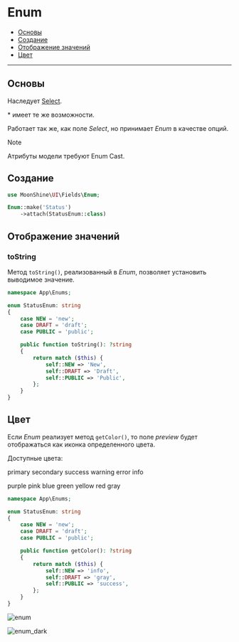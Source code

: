 # Enum

- [Основы](#basics)
- [Создание](#make)
- [Отображение значений](#displaying-values)
- [Цвет](#color)

---

<a name="basics"></a>
## Основы

Наследует [Select](#/docs/{{version}}/fields/select.md).

\* имеет те же возможности.

Работает так же, как поле *Select*, но принимает *Enum* в качестве опций.

> [!NOTE]
> Атрибуты модели требуют Enum Cast.

<a name="make"></a>
## Создание

```php
use MoonShine\UI\Fields\Enum;

Enum::make('Status')
    ->attach(StatusEnum::class)
```

<a name="displaying-values"></a>
## Отображение значений

### toString

Метод `toString()`, реализованный в *Enum*, позволяет установить выводимое значение.

```php
namespace App\Enums;

enum StatusEnum: string
{
    case NEW = 'new';
    case DRAFT = 'draft';
    case PUBLIC = 'public';

    public function toString(): ?string
    {
        return match ($this) {
            self::NEW => 'New',
            self::DRAFT => 'Draft',
            self::PUBLIC => 'Public',
        };
    }
}
```

<a name="color"></a>
## Цвет

Если *Enum* реализует метод `getColor()`, то поле *preview* будет отображаться как иконка определенного цвета.

Доступные цвета:
<p class="my-4 flex flex-wrap gap-1">
    <span class="badge badge-primary">primary</span>
    <span class="badge badge-secondary">secondary</span>
    <span class="badge badge-success">success</span>
    <span class="badge badge-warning">warning</span>
    <span class="badge badge-error">error</span>
    <span class="badge badge-info">info</span>
</p>
<p class="my-4 flex flex-wrap gap-1">
    <span class="badge badge-purple">purple</span>
    <span class="badge badge-pink">pink</span>
    <span class="badge badge-blue">blue</span>
    <span class="badge badge-green">green</span>
    <span class="badge badge-yellow">yellow</span>
    <span class="badge badge-red">red</span>
    <span class="badge badge-gray">gray</span>
</p>

```php
namespace App\Enums;

enum StatusEnum: string
{
    case NEW = 'new';
    case DRAFT = 'draft';
    case PUBLIC = 'public';

    public function getColor(): ?string
    {
        return match ($this) {
            self::NEW => 'info',
            self::DRAFT => 'gray',
            self::PUBLIC => 'success',
        };
    }
}
```

![enum](https://moonshine-laravel.com/screenshots/enum.png)

![enum_dark](https://moonshine-laravel.com/screenshots/enum_dark.png)